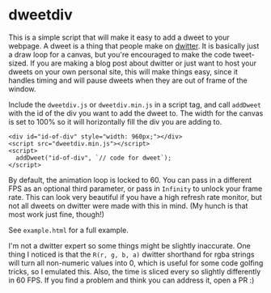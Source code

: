 # dweetdiv

This is a simple script that will make it easy to add a dweet to your
webpage. A dweet is a thing that people make on
[dwitter](https://www.dwitter.net/). It is basically just a draw loop for a
canvas, but you're encouraged to make the code tweet-sized. If you are making
a blog post about dwitter or just want to host your dweets on your own
personal site, this will make things easy, since it handles timing and will
pause dweets when they are out of frame of the window.

Include the `dweetdiv.js` or `dweetdiv.min.js` in a script tag, and call
`addDweet` with the id of the div you want to add the dweet to. The width for
the canvas is set to 100% so it will horizontally fill the div you are adding
to.

```
<div id="id-of-div" style="width: 960px;"></div>
<script src="dweetdiv.min.js"></script>
<script>
  addDweet("id-of-div", `// code for dweet`);
</script>
```

By default, the animation loop is locked to 60. You can pass in a different
FPS as an optional third parameter, or pass in `Infinity` to unlock your
frame rate. This can look very beautiful if you have a high refresh rate
monitor, but not all dweets on dwitter were made with this in mind. (My hunch
is that most work just fine, though!)

See `example.html` for a full example.

I'm not a dwitter expert so some things might be slightly inaccurate. One
thing I noticed is that the `R(r, g, b, a)` dwitter shorthand for rgba
strings will turn all non-numeric values into 0, which is useful for some
code golfing tricks, so I emulated this. Also, the time is sliced every so
slightly differently in 60 FPS. If you find a problem and think you can
address it, open a PR :)
